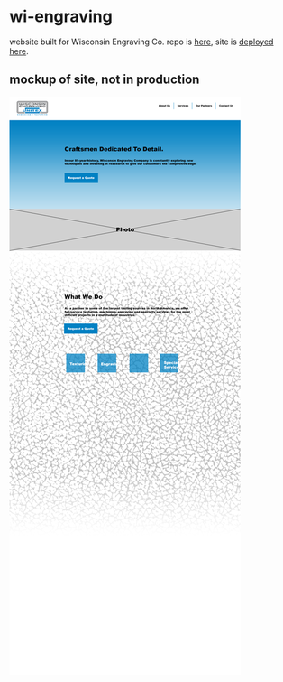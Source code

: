 # wi-engraving

website built for Wisconsin Engraving Co.
repo is [here](https://github.com/japankid-code/wi-engraving), site is [deployed here](https://japankid-code.github.io/wi-engraving/).

## mockup of site, not in production

![weco site mockup](./mockup1.png)
